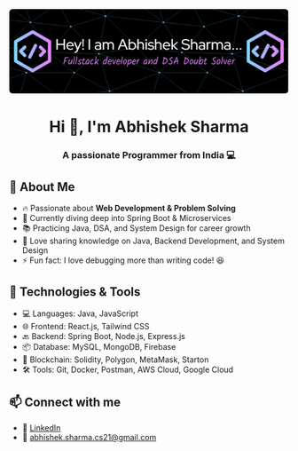 <!-- ![logo](https://user-images.githubusercontent.com/100137322/213284554-fe8e5fd1-1bb2-458c-8b03-004a4c43ccd4.png) -->
<div class="image" align="center" >
<img src="https://github.com/abhishek939089/abhishek939089/blob/main/github-header-image.png">
</div>
<h1 align="center">Hi 👋, I'm Abhishek Sharma</h1>
<h3 align="center">A passionate Programmer from India  💻</h3>


## 🚀 About Me
- 🔥 Passionate about **Web Development & Problem Solving**
- 🌱 Currently diving deep into Spring Boot & Microservices
- 📚 Practicing Java, DSA, and System Design for career growth
- 📝 Love sharing knowledge on Java, Backend Development, and System Design
- ⚡ Fun fact: I love debugging more than writing code! 😆

## 🔧 Technologies & Tools
- 💻 Languages: Java, JavaScript
- 🌐 Frontend: React.js, Tailwind CSS
- 🔙 Backend: Spring Boot, Node.js, Express.js
- 📦 Database: MySQL, MongoDB, Firebase
- 🔗 Blockchain: Solidity, Polygon, MetaMask, Starton
- 🛠 Tools: Git, Docker, Postman, AWS Cloud, Google Cloud


## 📫 Connect with me
- 🔗 [LinkedIn](https://www.linkedin.com/in/sharma--abhishek/)
- 📧 abhishek.sharma.cs21@gmail.com

